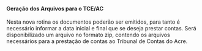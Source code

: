 #### **Geração dos Arquivos para o TCE/AC**

Nesta nova rotina os documentos poderão ser emitidos, para tanto é necessário informar a data inicial e final que se deseja prestar contas.
Será disponibilizado um arquivo no formato zip, contendo os arquivos necessários para a prestação de contas ao Tribunal de Contas do Acre.



   

